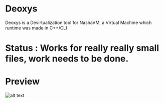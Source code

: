 # Deoxys
Deoxys is a Devirtualization tool for NashaVM, a Virtual Machine which runtime was made in C++/CLI
# Status : Works for really really small files, work needs to be done.

# Preview
![alt text](https://i.imgur.com/aEFdf1K.png)
